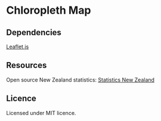 # Chloropleth Map

## Dependencies

[Leaflet.js](http://leafletjs.com)

## Resources

Open source New Zealand statistics: [Statistics New Zealand](http://nzdotstat.stats.govt.nz/)

## Licence

Licensed under MIT licence.